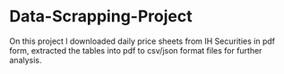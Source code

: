 # Data-Scrapping-Project
On this project l downloaded daily price sheets from IH Securities in pdf form, extracted the tables into pdf to csv/json format files for further analysis.
